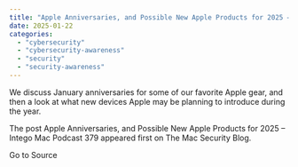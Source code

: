 ```yaml
---
title: "Apple Anniversaries, and Possible New Apple Products for 2025 – Intego Mac Podcast 379"
date: 2025-01-22
categories: 
  - "cybersecurity"
  - "cybersecurity-awareness"
  - "security"
  - "security-awareness"
---
```


We discuss January anniversaries for some of our favorite Apple gear, and then a look at what new devices Apple may be planning to introduce during the year.

The post Apple Anniversaries, and Possible New Apple Products for 2025 – Intego Mac Podcast 379 appeared first on The Mac Security Blog.

Go to Source
